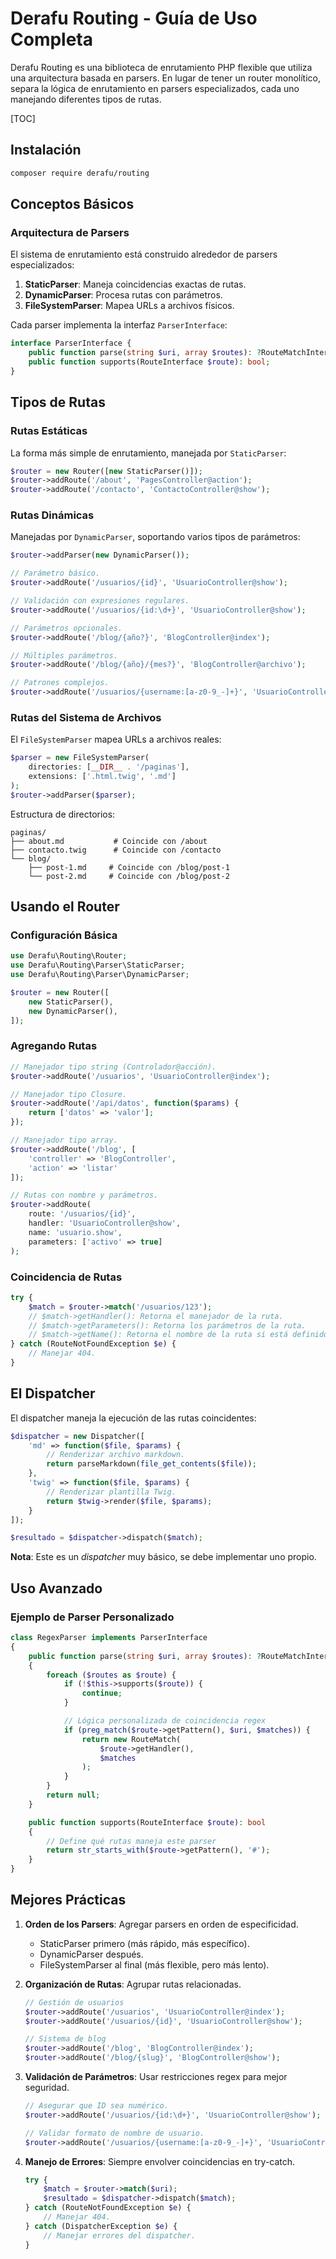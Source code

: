 # Derafu Routing - Guía de Uso Completa

Derafu Routing es una biblioteca de enrutamiento PHP flexible que utiliza una arquitectura basada en parsers. En lugar de tener un router monolítico, separa la lógica de enrutamiento en parsers especializados, cada uno manejando diferentes tipos de rutas.

[TOC]

## Instalación

```bash
composer require derafu/routing
```

## Conceptos Básicos

### Arquitectura de Parsers

El sistema de enrutamiento está construido alrededor de parsers especializados:

1. **StaticParser**: Maneja coincidencias exactas de rutas.
2. **DynamicParser**: Procesa rutas con parámetros.
3. **FileSystemParser**: Mapea URLs a archivos físicos.

Cada parser implementa la interfaz `ParserInterface`:

```php
interface ParserInterface {
    public function parse(string $uri, array $routes): ?RouteMatchInterface;
    public function supports(RouteInterface $route): bool;
}
```

## Tipos de Rutas

### Rutas Estáticas

La forma más simple de enrutamiento, manejada por `StaticParser`:

```php
$router = new Router([new StaticParser()]);
$router->addRoute('/about', 'PagesController@action');
$router->addRoute('/contacto', 'ContactoController@show');
```

### Rutas Dinámicas

Manejadas por `DynamicParser`, soportando varios tipos de parámetros:

```php
$router->addParser(new DynamicParser());

// Parámetro básico.
$router->addRoute('/usuarios/{id}', 'UsuarioController@show');

// Validación con expresiones regulares.
$router->addRoute('/usuarios/{id:\d+}', 'UsuarioController@show');

// Parámetros opcionales.
$router->addRoute('/blog/{año?}', 'BlogController@index');

// Múltiples parámetros.
$router->addRoute('/blog/{año}/{mes?}', 'BlogController@archivo');

// Patrones complejos.
$router->addRoute('/usuarios/{username:[a-z0-9_-]+}', 'UsuarioController@perfil');
```

### Rutas del Sistema de Archivos

El `FileSystemParser` mapea URLs a archivos reales:

```php
$parser = new FileSystemParser(
    directories: [__DIR__ . '/paginas'],
    extensions: ['.html.twig', '.md']
);
$router->addParser($parser);
```

Estructura de directorios:
```
paginas/
├── about.md           # Coincide con /about
├── contacto.twig      # Coincide con /contacto
└── blog/
    ├── post-1.md     # Coincide con /blog/post-1
    └── post-2.md     # Coincide con /blog/post-2
```

## Usando el Router

### Configuración Básica

```php
use Derafu\Routing\Router;
use Derafu\Routing\Parser\StaticParser;
use Derafu\Routing\Parser\DynamicParser;

$router = new Router([
    new StaticParser(),
    new DynamicParser(),
]);
```

### Agregando Rutas

```php
// Manejador tipo string (Controlador@acción).
$router->addRoute('/usuarios', 'UsuarioController@index');

// Manejador tipo Closure.
$router->addRoute('/api/datos', function($params) {
    return ['datos' => 'valor'];
});

// Manejador tipo array.
$router->addRoute('/blog', [
    'controller' => 'BlogController',
    'action' => 'listar'
]);

// Rutas con nombre y parámetros.
$router->addRoute(
    route: '/usuarios/{id}',
    handler: 'UsuarioController@show',
    name: 'usuario.show',
    parameters: ['activo' => true]
);
```

### Coincidencia de Rutas

```php
try {
    $match = $router->match('/usuarios/123');
    // $match->getHandler(): Retorna el manejador de la ruta.
    // $match->getParameters(): Retorna los parámetros de la ruta.
    // $match->getName(): Retorna el nombre de la ruta si está definido.
} catch (RouteNotFoundException $e) {
    // Manejar 404.
}
```

## El Dispatcher

El dispatcher maneja la ejecución de las rutas coincidentes:

```php
$dispatcher = new Dispatcher([
    'md' => function($file, $params) {
        // Renderizar archivo markdown.
        return parseMarkdown(file_get_contents($file));
    },
    'twig' => function($file, $params) {
        // Renderizar plantilla Twig.
        return $twig->render($file, $params);
    }
]);

$resultado = $dispatcher->dispatch($match);
```

**Nota**: Este es un *dispatcher* muy básico, se debe implementar uno propio.

## Uso Avanzado

### Ejemplo de Parser Personalizado

```php
class RegexParser implements ParserInterface
{
    public function parse(string $uri, array $routes): ?RouteMatchInterface
    {
        foreach ($routes as $route) {
            if (!$this->supports($route)) {
                continue;
            }

            // Lógica personalizada de coincidencia regex
            if (preg_match($route->getPattern(), $uri, $matches)) {
                return new RouteMatch(
                    $route->getHandler(),
                    $matches
                );
            }
        }
        return null;
    }

    public function supports(RouteInterface $route): bool
    {
        // Define qué rutas maneja este parser
        return str_starts_with($route->getPattern(), '#');
    }
}
```

## Mejores Prácticas

1. **Orden de los Parsers**: Agregar parsers en orden de especificidad.
   - StaticParser primero (más rápido, más específico).
   - DynamicParser después.
   - FileSystemParser al final (más flexible, pero más lento).

2. **Organización de Rutas**: Agrupar rutas relacionadas.
   ```php
   // Gestión de usuarios
   $router->addRoute('/usuarios', 'UsuarioController@index');
   $router->addRoute('/usuarios/{id}', 'UsuarioController@show');

   // Sistema de blog
   $router->addRoute('/blog', 'BlogController@index');
   $router->addRoute('/blog/{slug}', 'BlogController@show');
   ```

3. **Validación de Parámetros**: Usar restricciones regex para mejor seguridad.
   ```php
   // Asegurar que ID sea numérico.
   $router->addRoute('/usuarios/{id:\d+}', 'UsuarioController@show');

   // Validar formato de nombre de usuario.
   $router->addRoute('/usuarios/{username:[a-z0-9_-]+}', 'UsuarioController@perfil');
   ```

4. **Manejo de Errores**: Siempre envolver coincidencias en try-catch.
   ```php
   try {
       $match = $router->match($uri);
       $resultado = $dispatcher->dispatch($match);
   } catch (RouteNotFoundException $e) {
       // Manejar 404.
   } catch (DispatcherException $e) {
       // Manejar errores del dispatcher.
   }
   ```
